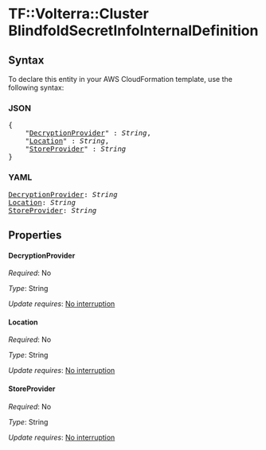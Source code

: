 # TF::Volterra::Cluster BlindfoldSecretInfoInternalDefinition

## Syntax

To declare this entity in your AWS CloudFormation template, use the following syntax:

### JSON

<pre>
{
    "<a href="#decryptionprovider" title="DecryptionProvider">DecryptionProvider</a>" : <i>String</i>,
    "<a href="#location" title="Location">Location</a>" : <i>String</i>,
    "<a href="#storeprovider" title="StoreProvider">StoreProvider</a>" : <i>String</i>
}
</pre>

### YAML

<pre>
<a href="#decryptionprovider" title="DecryptionProvider">DecryptionProvider</a>: <i>String</i>
<a href="#location" title="Location">Location</a>: <i>String</i>
<a href="#storeprovider" title="StoreProvider">StoreProvider</a>: <i>String</i>
</pre>

## Properties

#### DecryptionProvider

_Required_: No

_Type_: String

_Update requires_: [No interruption](https://docs.aws.amazon.com/AWSCloudFormation/latest/UserGuide/using-cfn-updating-stacks-update-behaviors.html#update-no-interrupt)

#### Location

_Required_: No

_Type_: String

_Update requires_: [No interruption](https://docs.aws.amazon.com/AWSCloudFormation/latest/UserGuide/using-cfn-updating-stacks-update-behaviors.html#update-no-interrupt)

#### StoreProvider

_Required_: No

_Type_: String

_Update requires_: [No interruption](https://docs.aws.amazon.com/AWSCloudFormation/latest/UserGuide/using-cfn-updating-stacks-update-behaviors.html#update-no-interrupt)


